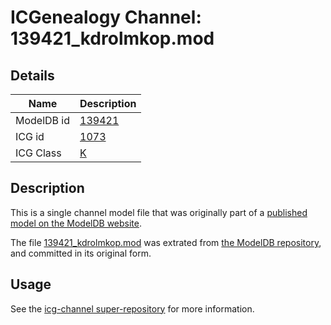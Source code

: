 # ICGenealogy Channel: 139421\_kdrolmkop.mod

## Details

Name | Description
---- | -----------
ModelDB id | [139421](http://senselab.med.yale.edu/ModelDB/ShowModel.cshtml?model=139421)
ICG id | [1073](http://icg.neurotheory.ox.ac.uk/channels/1/1073)
ICG Class | [K](http://icg.neurotheory.ox.ac.uk/channels/1)

## Description

This is a single channel model file that was originally part of a [published model on the ModelDB website](http://senselab.med.yale.edu/mModelDB/ShowModel.cshtml?model=139421).

The file [139421\_kdrolmkop.mod](139421_kdrolmkop.mod) was extrated from [the ModelDB repository](http://senselab.med.yale.edu/ModelDB/ShowModel.cshtml?model=139421), and committed in its original form.

## Usage

See the [icg-channel super-repository](https://github.com/icgenealogy/icg-channels) for more information.